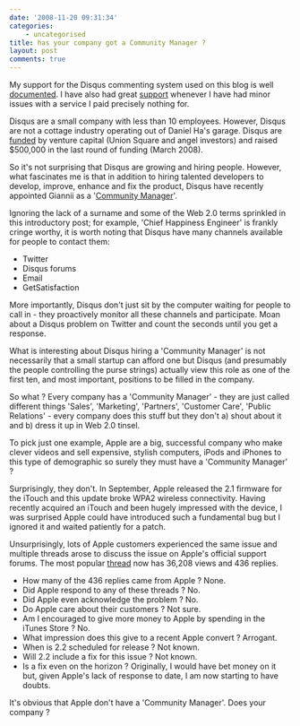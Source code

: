 ```yaml
---
date: '2008-11-20 09:31:34'
categories:
    - uncategorised
title: has your company got a Community Manager ?
layout: post
comments: true
---
```

My support for the Disqus commenting system used on this blog is well
[documented](http://www.nbrightside.com/blog/2008/04/09/25-reasons-you-should-use-disqus/).
I have also had great
[support](http://www.nbrightside.com/blog/2008/08/14/in-praise-of-disqus)
whenever I have had minor issues with a service I paid precisely nothing
for.

Disqus are a small company with less than 10 employees. However, Disqus
are not a cottage industry operating out of Daniel Ha's garage. Disqus
are [funded](http://www.unionsquareventures.com/2008/03/disqus.html) by
venture capital (Union Square and angel investors) and raised $500,000
in the last round of funding (March 2008).

So it's not surprising that Disqus are growing and hiring people.
However, what fascinates me is that in addition to hiring talented
developers to develop, improve, enhance and fix the product, Disqus have
recently appointed Giannii as a '[Community
Manager](http://blog.disqus.net/2008/11/19/what-is-a-communty-manager-who-is-giannii/)'.

Ignoring the lack of a surname and some of the Web 2.0 terms sprinkled
in this introductory post; for example, 'Chief Happiness Engineer' is
frankly cringe worthy, it is worth noting that Disqus have many channels
available for people to contact them:

-   Twitter
-   Disqus forums
-   Email
-   GetSatisfaction

More importantly, Disqus don't just sit by the computer waiting for
people to call in - they proactively monitor all these channels and
participate. Moan about a Disqus problem on Twitter and count the
seconds until you get a response.

What is interesting about Disqus hiring a 'Community Manager' is not
necessarily that a small startup can afford one but Disqus (and
presumably the people controlling the purse strings) actually view this
role as one of the first ten, and most important, positions to be filled
in the company.

So what ? Every company has a 'Community Manager' - they are just called
different things 'Sales', 'Marketing', 'Partners', 'Customer Care',
'Public Relations' - every company does this stuff but they don't a)
shout about it and b) dress it up in Web 2.0 tinsel.

To pick just one example, Apple are a big, successful company who make
clever videos and sell expensive, stylish computers, iPods and iPhones
to this type of demographic so surely they must have a 'Community
Manager' ?

Surprisingly, they don't. In September, Apple released the 2.1 firmware
for the iTouch and this update broke WPA2 wireless connectivity. Having
recently acquired an iTouch and been hugely impressed with the device, I
was surprised Apple could have introduced such a fundamental bug but I
ignored it and waited patiently for a patch.

Unsurprisingly, lots of Apple customers experienced the same issue and
multiple threads arose to discuss the issue on Apple's official support
forums. The most popular
[thread](http://discussions.apple.com/thread.jspa?threadID=1703504&tstart=180)
now has 36,208 views and 436 replies.

-   How many of the 436 replies came from Apple ? None.
-   Did Apple respond to any of these threads ? No.
-   Did Apple even acknowledge the problem ? No.
-   Do Apple care about their customers ? Not sure.
-   Am I encouraged to give more money to Apple by spending in the
    iTunes Store ? No.
-   What impression does this give to a recent Apple convert ? Arrogant.
-   When is 2.2 scheduled for release ? Not known.
-   Will 2.2 include a fix for this issue ? Not known.
-   Is a fix even on the horizon ? Originally, I would have bet money on
    it but, given Apple's lack of response to date, I am now starting to
    have doubts.

It's obvious that Apple don't have a 'Community Manager'. Does your
company ?
